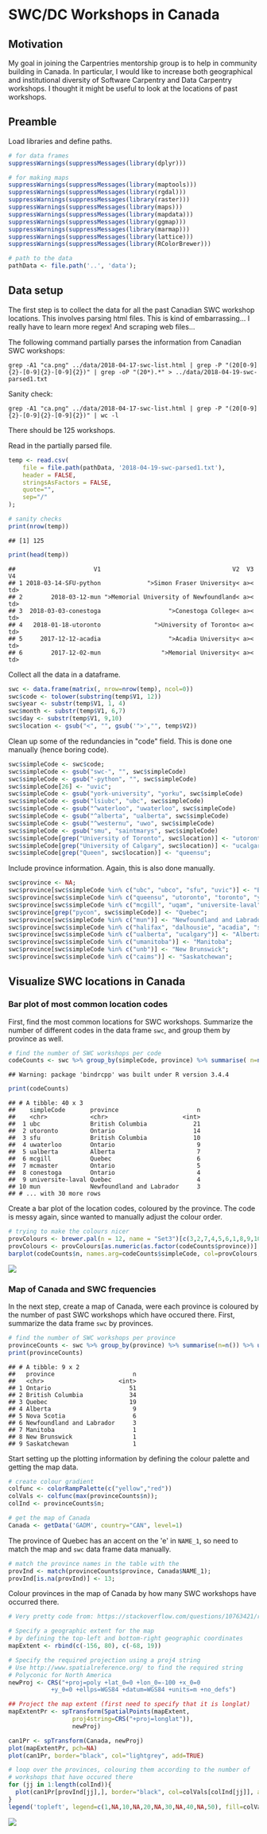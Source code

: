 SWC/DC Workshops in Canada
================

Motivation
----------

My goal in joining the Carpentries mentorship group is to help in community building in Canada. In particular, I would like to increase both geographical and institutional diversity of Software Carpentry and Data Carpentry workshops. I thought it might be useful to look at the locations of past workshops.

Preamble
--------

Load libraries and define paths.

``` r
# for data frames
suppressWarnings(suppressMessages(library(dplyr)))

# for making maps
suppressWarnings(suppressMessages(library(maptools)))
suppressWarnings(suppressMessages(library(rgdal)))
suppressWarnings(suppressMessages(library(raster)))
suppressWarnings(suppressMessages(library(maps)))
suppressWarnings(suppressMessages(library(mapdata)))
suppressWarnings(suppressMessages(library(ggmap)))
suppressWarnings(suppressMessages(library(marmap)))
suppressWarnings(suppressMessages(library(lattice)))
suppressWarnings(suppressMessages(library(RColorBrewer)))

# path to the data
pathData <- file.path('..', 'data');
```

Data setup
----------

The first step is to collect the data for all the past Canadian SWC workshop locations. This involves parsing html files. This is kind of embarrassing... I really have to learn more regex! And scraping web files...

The following command partially parses the information from Canadian SWC workshops:

``` shell
grep -A1 "ca.png" ../data/2018-04-17-swc-list.html | grep -P "(20[0-9]{2}-[0-9]{2}-[0-9]{2})" | grep -oP "(20*).*" > ../data/2018-04-19-swc-parsed1.txt
```

Sanity check:

``` shell
grep -A1 "ca.png" ../data/2018-04-17-swc-list.html | grep -P "(20[0-9]{2}-[0-9]{2}-[0-9]{2})" | wc -l
```

There should be 125 workshops.

Read in the partially parsed file.

``` r
temp <- read.csv(
    file = file.path(pathData, '2018-04-19-swc-parsed1.txt'),
    header = FALSE,
    stringsAsFactors = FALSE,
    quote="",
    sep="/"
);

# sanity checks
print(nrow(temp))
```

    ## [1] 125

``` r
print(head(temp))
```

    ##                      V1                                     V2  V3  V4
    ## 1 2018-03-14-SFU-python             ">Simon Fraser University< a>< td>
    ## 2        2018-03-12-mun ">Memorial University of Newfoundland< a>< td>
    ## 3  2018-03-03-conestoga                   ">Conestoga College< a>< td>
    ## 4   2018-01-18-utoronto               ">University of Toronto< a>< td>
    ## 5     2017-12-12-acadia                   ">Acadia University< a>< td>
    ## 6        2017-12-02-mun                 ">Memorial University< a>< td>

Collect all the data in a dataframe.

``` r
swc <- data.frame(matrix(, nrow=nrow(temp), ncol=0))
swc$code <- tolower(substring(temp$V1, 12))
swc$year <- substr(temp$V1, 1, 4)
swc$month <- substr(temp$V1, 6,7)
swc$day <- substr(temp$V1, 9,10)
swc$location <- gsub("<", "", gsub('">',"", temp$V2))
```

Clean up some of the redundancies in "code" field. This is done one manually (hence boring code).

``` r
swc$simpleCode <- swc$code;
swc$simpleCode <- gsub("swc-", "", swc$simpleCode)
swc$simpleCode <- gsub("-python", "", swc$simpleCode)
swc$simpleCode[26] <- "uvic";
swc$simpleCode <- gsub("york-university", "yorku", swc$simpleCode)
swc$simpleCode <- gsub("lsiubc", "ubc", swc$simpleCode)
swc$simpleCode <- gsub("^waterloo", "uwaterloo", swc$simpleCode)
swc$simpleCode <- gsub("^alberta", "ualberta", swc$simpleCode)
swc$simpleCode <- gsub("^westernu", "uwo", swc$simpleCode)
swc$simpleCode <- gsub("smu", "saintmarys", swc$simpleCode)
swc$simpleCode[grep("University of Toronto", swc$location)] <- "utoronto";
swc$simpleCode[grep("University of Calgary", swc$location)] <- "ucalgary";
swc$simpleCode[grep("Queen", swc$location)] <- "queensu";
```

Include province information. Again, this is also done manually.

``` r
swc$province <- NA;
swc$province[swc$simpleCode %in% c("ubc", "ubco", "sfu", "uvic")] <- "British Columbia";
swc$province[swc$simpleCode %in% c("queensu", "utoronto", "toronto", "yorku", "mcmaster", "uwaterloo", "uoit", "brocku", "camh", "conestoga", "uguelph", "uwo", "sickkids", "wise-toronto", "oicr-toronto", "mozilla")] <- "Ontario";
swc$province[swc$simpleCode %in% c("mcgill", "uqam", "universite-laval", "umontreal", "montreal", "fmv")] <- "Quebec";
swc$province[grep("pycon", swc$simpleCode)] <- "Quebec";
swc$province[swc$simpleCode %in% c("mun")] <- "Newfoundland and Labrador";
swc$province[swc$simpleCode %in% c("halifax", "dalhousie", "acadia", "saintmarys")] <- "Nova Scotia";
swc$province[swc$simpleCode %in% c("ualberta", "ucalgary")] <- "Alberta";
swc$province[swc$simpleCode %in% c("umanitoba")] <- "Manitoba";
swc$province[swc$simpleCode %in% c("unb")] <- "New Brunswick";
swc$province[swc$simpleCode %in% c("caims")] <- "Saskatchewan";
```

Visualize SWC locations in Canada
---------------------------------

### Bar plot of most common location codes

First, find the most common locations for SWC workshops. Summarize the number of different codes in the data frame `swc`, and group them by province as well.

``` r
# find the number of SWC workshops per code
codeCounts <- swc %>% group_by(simpleCode, province) %>% summarise( n=n()) %>% ungroup() %>% arrange(-n)
```

    ## Warning: package 'bindrcpp' was built under R version 3.4.4

``` r
print(codeCounts)
```

    ## # A tibble: 40 x 3
    ##    simpleCode       province                      n
    ##    <chr>            <chr>                     <int>
    ##  1 ubc              British Columbia             21
    ##  2 utoronto         Ontario                      14
    ##  3 sfu              British Columbia             10
    ##  4 uwaterloo        Ontario                       9
    ##  5 ualberta         Alberta                       7
    ##  6 mcgill           Quebec                        6
    ##  7 mcmaster         Ontario                       5
    ##  8 conestoga        Ontario                       4
    ##  9 universite-laval Quebec                        4
    ## 10 mun              Newfoundland and Labrador     3
    ## # ... with 30 more rows

Create a bar plot of the location codes, coloured by the province. The code is messy again, since wanted to manually adjust the colour order.

``` r
# trying to make the colours nicer
provColours <- brewer.pal(n = 12, name = "Set3")[c(3,2,7,4,5,6,1,8,9,10)]
provColours <- provColours[as.numeric(as.factor(codeCounts$province))]
barplot(codeCounts$n, names.arg=codeCounts$simpleCode, col=provColours, cex.names=1,las=2)
```

![](exploreData_files/figure-markdown_github/unnamed-chunk-9-1.png)

### Map of Canada and SWC frequencies

In the next step, create a map of Canada, were each province is coloured by the number of past SWC workshops which have occured there. First, summarize the data frame `swc` by provinces.

``` r
# find the number of SWC workshops per province
provinceCounts <- swc %>% group_by(province) %>% summarise(n=n()) %>% ungroup() %>% arrange(-n)
print(provinceCounts)
```

    ## # A tibble: 9 x 2
    ##   province                      n
    ##   <chr>                     <int>
    ## 1 Ontario                      51
    ## 2 British Columbia             34
    ## 3 Quebec                       19
    ## 4 Alberta                       9
    ## 5 Nova Scotia                   6
    ## 6 Newfoundland and Labrador     3
    ## 7 Manitoba                      1
    ## 8 New Brunswick                 1
    ## 9 Saskatchewan                  1

Start setting up the plotting information by defining the colour palette and getting the map data.

``` r
# create colour gradient
colfunc <- colorRampPalette(c("yellow","red"))
colVals <- colfunc(max(provinceCounts$n));
colInd <- provinceCounts$n;

# get the map of Canada
Canada <- getData('GADM', country="CAN", level=1)
```

The province of Quebec has an accent on the 'e' in `NAME_1`, so need to match the map and `swc` data frame data manually.

``` r
# match the province names in the table with the
provInd <- match(provinceCounts$province, Canada$NAME_1);
provInd[is.na(provInd)] <- 13;
```

Colour provinces in the map of Canada by how many SWC workshops have occurred there.

``` r
# Very pretty code from: https://stackoverflow.com/questions/10763421/r-creating-a-map-of-selected-canadian-provinces-and-u-s-states?utm_medium=organic&utm_source=google_rich_qa&utm_campaign=google_rich_qa

# Specify a geographic extent for the map
# by defining the top-left and bottom-right geographic coordinates
mapExtent <- rbind(c(-156, 80), c(-68, 19))

# Specify the required projection using a proj4 string
# Use http://www.spatialreference.org/ to find the required string
# Polyconic for North America
newProj <- CRS("+proj=poly +lat_0=0 +lon_0=-100 +x_0=0 
            +y_0=0 +ellps=WGS84 +datum=WGS84 +units=m +no_defs")

## Project the map extent (first need to specify that it is longlat) 
mapExtentPr <- spTransform(SpatialPoints(mapExtent, 
                  proj4string=CRS("+proj=longlat")),
                  newProj)

can1Pr <- spTransform(Canada, newProj)
plot(mapExtentPr, pch=NA)
plot(can1Pr, border="black", col="lightgrey", add=TRUE)

# loop over the provinces, colouring them according to the number of 
# workshops that have occured there
for (jj in 1:length(colInd)){
  plot(can1Pr[provInd[jj],], border="black", col=colVals[colInd[jj]], add=TRUE)
}
legend('topleft', legend=c(1,NA,10,NA,20,NA,30,NA,40,NA,50), fill=colVals[c(1,seq(5, 50, 5))], bty="n", x.intersp = 2, y.intersp = .5)
```

![](exploreData_files/figure-markdown_github/unnamed-chunk-13-1.png)

